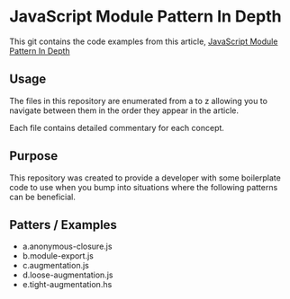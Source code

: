 # JavaScript Module Pattern In Depth

This git contains the code examples from this article, 
[JavaScript Module Pattern In Depth](http://www.adequatelygood.com/2010/3/JavaScript-Module-Pattern-In-Depth)

## Usage
  
The files in this repository are enumerated from a to z allowing you to navigate between them in the order they appear in the article.

Each file contains detailed commentary for each concept.

## Purpose

This repository was created to provide a developer with some boilerplate code to use when you bump into situations where the following patterns can be beneficial.

## Patters / Examples

* a.anonymous-closure.js
* b.module-export.js
* c.augmentation.js
* d.loose-augmentation.js
* e.tight-augmentation.hs